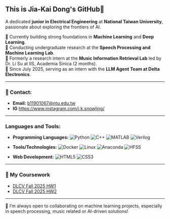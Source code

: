 ## This is Jia-Kai Dong's GitHub👋

A dedicated **junior in Electrical Engineering** at **National Taiwan University**, passionate about exploring the frontiers of AI.  

📖 Currently building strong foundations in **Machine Learning** and **Deep Learning**.  
🤖 Conducting undergraduate research at the **Speech Processing and Machine Learning Lab**.  
📝 Formerly a research intern at the **Music Information Retrieval Lab** led by Dr. Li Su at IIS, Academia Sinica (2 months).  
💼 Since July 2025, serving as an intern with the **LLM Agent Team at Delta Electronics**.  

---

### 📧 Contact:
- **Email:** b11901067@ntu.edu.tw
- **IG** https://www.instagram.com/j.k.snowling/

---
### Languages and Tools:
- **Programming Languages:** 
  ![Python](https://img.shields.io/badge/Python-3776AB?style=flat&logo=python&logoColor=white) 
  ![C++](https://img.shields.io/badge/C%2B%2B-00599C?style=flat&logo=c%2B%2B&logoColor=white)
  ![MATLAB](https://img.shields.io/badge/MATLAB-0076A8?style=flat&logo=matlab&logoColor=white)
  ![Verilog](https://img.shields.io/badge/Verilog-5F3C51?style=flat&logo=verilog&logoColor=white)

- **Tools/Technologies:**
  ![Docker](https://img.shields.io/badge/Docker-2496ED?style=flat&logo=docker&logoColor=white)
  ![Linux](https://img.shields.io/badge/Linux-FCC624?style=flat&logo=linux&logoColor=black)
  ![Anaconda](https://img.shields.io/badge/Anaconda-44A833?style=flat&logo=anaconda&logoColor=white)
  ![HFSS](https://img.shields.io/badge/HFSS-1C65A0?style=flat&logo=data:image/svg+xml;base64,PHN2ZyB4bWxucz0iaHR0cDovL3d3dy533...jJtL0dx/) 


- **Web Development:**
  ![HTML5](https://img.shields.io/badge/HTML5-E34F26?style=flat&logo=html5&logoColor=white)
  ![CSS3](https://img.shields.io/badge/CSS3-1572B6?style=flat&logo=css3&logoColor=white)


---
### 🧠 My Coursework
- [DLCV Fall 2025 HW1](https://github.com/DLCV-Fall-2025/dlcv-fall-2025-hw1-snooow1029)
- [DLCV Fall 2025 HW2](https://github.com/DLCV-Fall-2025/dlcv-fall-2025-hw2-snooow1029)
---
🌱 I’m always open to collaborating on machine learning projects, especially in speech processing, music related or AI-driven solutions!


